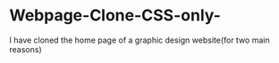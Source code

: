 # Webpage-Clone-CSS-only-
I have cloned the home page of a graphic design website(for two main reasons)
